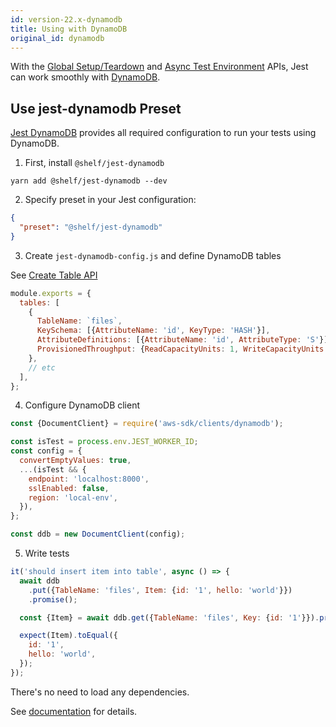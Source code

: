 ```yaml
---
id: version-22.x-dynamodb
title: Using with DynamoDB
original_id: dynamodb
---
```


With the [Global Setup/Teardown](Configuration.md#globalsetup-string) and [Async Test Environment](Configuration.md#testenvironment-string) APIs, Jest can work smoothly with [DynamoDB](https://aws.amazon.com/dynamodb/).

## Use jest-dynamodb Preset

[Jest DynamoDB](https://github.com/shelfio/jest-dynamodb) provides all required configuration to run your tests using DynamoDB.

1.  First, install `@shelf/jest-dynamodb`

```
yarn add @shelf/jest-dynamodb --dev
```

2.  Specify preset in your Jest configuration:

```json
{
  "preset": "@shelf/jest-dynamodb"
}
```

3.  Create `jest-dynamodb-config.js` and define DynamoDB tables

See [Create Table API](https://docs.aws.amazon.com/AWSJavaScriptSDK/latest/AWS/DynamoDB.html#createTable-property)

```js
module.exports = {
  tables: [
    {
      TableName: `files`,
      KeySchema: [{AttributeName: 'id', KeyType: 'HASH'}],
      AttributeDefinitions: [{AttributeName: 'id', AttributeType: 'S'}],
      ProvisionedThroughput: {ReadCapacityUnits: 1, WriteCapacityUnits: 1},
    },
    // etc
  ],
};
```

4.  Configure DynamoDB client

```js
const {DocumentClient} = require('aws-sdk/clients/dynamodb');

const isTest = process.env.JEST_WORKER_ID;
const config = {
  convertEmptyValues: true,
  ...(isTest && {
    endpoint: 'localhost:8000',
    sslEnabled: false,
    region: 'local-env',
  }),
};

const ddb = new DocumentClient(config);
```

5.  Write tests

```js
it('should insert item into table', async () => {
  await ddb
    .put({TableName: 'files', Item: {id: '1', hello: 'world'}})
    .promise();

  const {Item} = await ddb.get({TableName: 'files', Key: {id: '1'}}).promise();

  expect(Item).toEqual({
    id: '1',
    hello: 'world',
  });
});
```

There's no need to load any dependencies.

See [documentation](https://github.com/shelfio/jest-dynamodb) for details.
